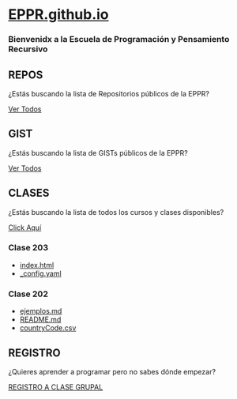 # [EPPR.github.io](https://eppr.github.io)

### Bienvenidx a la Escuela de Programación y Pensamiento Recursivo

## REPOS

¿Estás buscando la lista de Repositorios públicos de la EPPR?

[Ver Todos](https://github.com/EPPR)

## GIST

¿Estás buscando la lista de GISTs públicos de la EPPR?

[Ver Todos](https://gist.github.com/recurs1v0)

## CLASES

¿Estás buscando la lista de todos los cursos y clases disponibles?

[Click Aquí](https://eppr.github.io/clases/)

### Clase 203

- [index.html](https://gist.github.com/recurs1v0/33004a775012cf5dff4892fced71492a)
- [_config.yaml](https://gist.github.com/recurs1v0/e1eb539ac63a532068258f40d0d378f8)

### Clase 202

- [ejemplos.md](https://gist.github.com/recurs1v0/0b396678831df73c9cd4ac9e8566e50f)
- [README.md](https://gist.github.com/recurs1v0/0b6ab2f5e7ee9abe244317aea6deeadc)
- [countryCode.csv](https://gist.github.com/recurs1v0/081c5740e462e9e21f6eaae4c1312d8b)


## REGISTRO

¿Quieres aprender a programar pero no sabes dónde empezar?

[REGISTRO A CLASE GRUPAL](https://ez.link/eppr)
